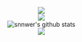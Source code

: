 <p align="center">
	<img src="https://readme-typing-svg.herokuapp.com/?lines=I%20make%20random%20scripts!;I%20make%20UIs%20for%20Roblox!;Always%20learning%20new%20things&font=Jetbrains%20Mono&center=true&width=440&height=45&color=ffffff&vCenter=true&size=22"></a>
	<br>
	<img src="https://github-readme-stats.vercel.app/api/top-langs/?username=snnwer&layout=compact&theme=dark&hide_border=true"></a>
	<br>
	<img src="https://github-readme-stats.vercel.app/api?username=snnwer&show_icons=true&include_all_commits=true&theme=dark&hide_border=true" alt="snnwer's github stats"></a>
	<br>
	<img src="https://lanyard.cnrad.dev/api/651038299686830120?theme=dark&bg=151515&animated=false&borderRadius=1px&idleMessage=My Discord. Click on this to be redirected to me!"></a>
</p>
